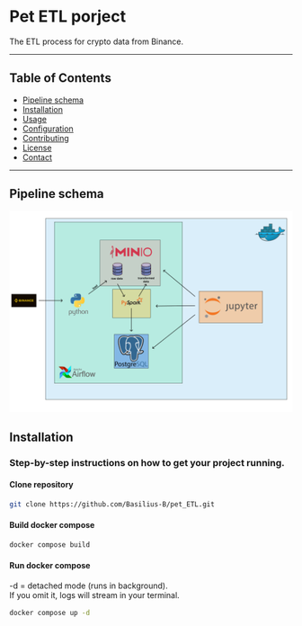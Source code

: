 # Pet ETL porject

The ETL process for crypto data from Binance.

---
## Table of Contents

- [Pipeline schema](#Pipeline_schema)
- [Installation](#installation)
- [Usage](#usage)
- [Configuration](#configuration)
- [Contributing](#contributing)
- [License](#license)
- [Contact](#contact)

---

## Pipeline schema
![arch_schema.png](arch_schema.png)
## Installation

### Step-by-step instructions on how to get your project running.

#### Clone repository 
```bash
git clone https://github.com/Basilius-B/pet_ETL.git
```
#### Build docker compose
``` bash
docker compose build
```
#### Run docker compose
-d = detached mode (runs in background).\
If you omit it, logs will stream in your terminal.
```bash
docker compose up -d
```
